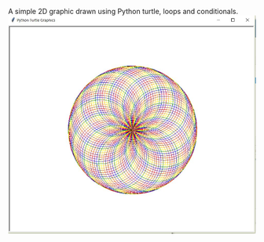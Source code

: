 A simple 2D graphic drawn using  Python turtle, loops and conditionals.  
![Alt text](2D_Graphic.JPG?raw=true "Sample")
